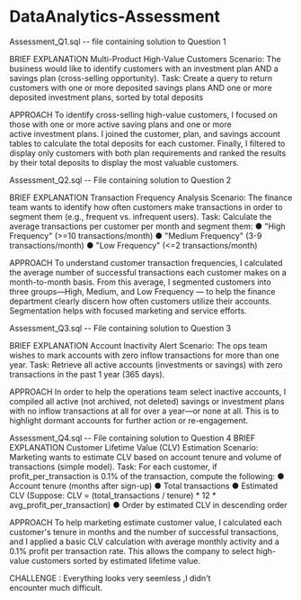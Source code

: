# DataAnalytics-Assessment
Assessment_Q1.sql      -- file containing solution to Question 1

  BRIEF EXPLANATION
  Multi-Product High-Value Customers Scenario: The business would like to identify customers with an investment plan AND a     
  savings plan (cross-selling opportunity). Task: Create a query to return customers with one or more deposited savings plans 
  AND one or more deposited investment plans, sorted by total deposits

  APPROACH
  To identify cross-selling high-value customers, I focused on those with one or more active saving plans and one or more     
  active investment plans. I joined the customer, plan, and savings account tables to calculate the total deposits for each 
  customer. Finally, I filtered to display only customers with both plan requirements and ranked the results by their total 
  deposits to display the most valuable customers.


Assessment_Q2.sql      -- File containing solution to Question 2

  BRIEF EXPLANATION
  Transaction Frequency Analysis Scenario: The finance team wants to identify how often customers make transactions in order 
  to segment them (e.g., frequent vs. infrequent users). Task: Calculate the average transactions per customer per month and 
  segment them: ● "High Frequency" (>=10 transactions/month) ● "Medium Frequency" (3-9 transactions/month) ● "Low Frequency" 
  (<=2 transactions/month)

  APPROACH
  To understand customer transaction frequencies, I calculated the average number of successful transactions each customer 
  makes on a month-to-month basis. From this average, I segmented customers into three groups—High, Medium, and Low Frequency 
  — to help the finance department clearly discern how often customers utilize their accounts. Segmentation helps with 
  focused marketing and service efforts.

Assessment_Q3.sql      -- File containing solution to Question 3

  BRIEF EXPLANATION
  Account Inactivity Alert Scenario: The ops team wishes to mark accounts with zero inflow transactions for more than one 
  year. Task: Retrieve all active accounts (investments or savings) with zero transactions in the past 1 year (365 days).


  APPROACH
  In order to help the operations team select inactive accounts, I compiled all active (not archived, not deleted) savings or 
  investment plans with no inflow transactions at all for over a year—or none at all. This is to highlight dormant accounts 
  for further action or re-engagement.

Assessment_Q4.sql      -- File containing solution to Question 4
  BRIEF EXPLANATION
  Customer Lifetime Value (CLV) Estimation Scenario: Marketing wants to estimate CLV based on account tenure and volume of 
  transactions (simple model). Task: For each customer, if profit_per_transaction is 0.1% of the transaction, compute the 
  following: ● Account tenure (months after sign-up) ● Total transactions ● Estimated CLV (Suppose: CLV = (total_transactions 
  / tenure) * 12 * avg_profit_per_transaction) ● Order by estimated CLV in descending order

  APPROACH
  To help marketing estimate customer value, I calculated each customer's tenure in months and the number of successful 
  transactions, and I applied a basic CLV calculation with average monthly activity and a 0.1% profit per transaction rate. 
  This allows the company to select high-value customers sorted by estimated lifetime value.


CHALLENGE :
Everything looks very seemless ,I didn't encounter much difficult.

  













  
